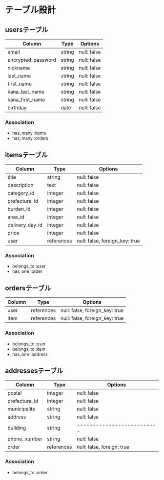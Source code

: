 # テーブル設計

## usersテーブル

| Column             | Type   | Options     |
| ------------------ | ------ | ----------- |
| email              | string | null: false |
| encrypted_password | string | null: false |
| nickname           | string | null: false |
| last_name          | string | null: false |
| first_name         | string | null: false |
| kana_last_name     | string | null: false |
| kana_first_name    | string | null: false |
| birthday           | date   | null: false |

### Association

- has_many :items
- has_many :orders

## itemsテーブル

| Column                    | Type       | Options                        |
| ---------------------     | ---------- | ------------------------------ |
| title                     | string     | null: false                    |
| description               | text       | null: false                    |
| category_id               | integer    | null: false                    |
| prefecture_id             | integer    | null: false                    |
| burden_id                 | integer    | null: false                    |
| area_id                   | integer    | null: false                    |
| delivery_day_id           | integer    | null: false                    |
| price                     | integer    | null: false                    |
| user                      | references | null: false, foreign_key: true |

### Association

- belongs_to :user
- has_one    :order

## ordersテーブル

| Column             | Type       | Options                        |
| ------------------ | ---------- | ------------------------------ |
| user               | references | null: false, foreign_key: true |
| item               | references | null: false, foreign_key: true |

### Association

- belongs_to   :user
- belongs_to   :item
- has_one      :address

## addressesテーブル

| Column                      | Type       | Options                    |
| --------------------------- | -------    | -------------------------- |
| postal                      | integer    | null: false                |
| prefecture_id               | integer    | null: false                |
| municipality                | string     | null: false                |
| address                     | string     | null: false                |
| building                    | string     | -------------------------- |
| phone_number                | string     | null: false                |
| order                       | references | null: false, foreign: true |

### Association

- belongs_to :order